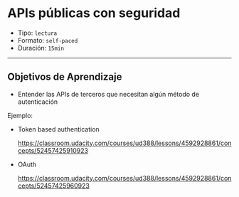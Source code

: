 # APIs públicas con seguridad

- Tipo: `lectura`
- Formato: `self-paced`
- Duración: `15min`

***

## Objetivos de Aprendizaje

- Entender las APIs de terceros que necesitan algún método de autenticación

Ejemplo:

- Token based authentication

  https://classroom.udacity.com/courses/ud388/lessons/4592928861/concepts/52457425910923

- OAuth

  https://classroom.udacity.com/courses/ud388/lessons/4592928861/concepts/52457425960923
